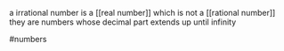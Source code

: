 a irrational number is a [[real number]] which is not a [[rational number]]  
they are numbers whose decimal part extends up until infinity  
  
#numbers